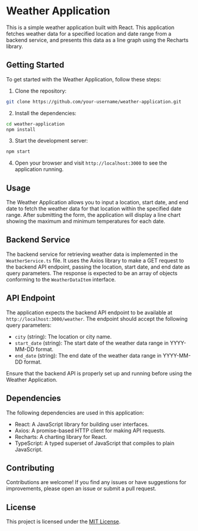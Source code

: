 # Weather Application

This is a simple weather application built with React. This application fetches weather data for a specified location and date range from a backend service, and presents this data as a line graph using the Recharts library.

## Getting Started

To get started with the Weather Application, follow these steps:

1. Clone the repository:

```bash
git clone https://github.com/your-username/weather-application.git
```

2. Install the dependencies:

```bash
cd weather-application
npm install
```

3. Start the development server:

```bash
npm start
```

4. Open your browser and visit `http://localhost:3000` to see the application running.

## Usage

The Weather Application allows you to input a location, start date, and end date to fetch the weather data for that location within the specified date range. After submitting the form, the application will display a line chart showing the maximum and minimum temperatures for each date.

## Backend Service

The backend service for retrieving weather data is implemented in the `WeatherService.ts` file. It uses the Axios library to make a GET request to the backend API endpoint, passing the location, start date, and end date as query parameters. The response is expected to be an array of objects conforming to the `WeatherDataItem` interface.

## API Endpoint

The application expects the backend API endpoint to be available at `http://localhost:3000/weather`. The endpoint should accept the following query parameters:

- `city` (string): The location or city name.
- `start_date` (string): The start date of the weather data range in YYYY-MM-DD format.
- `end_date` (string): The end date of the weather data range in YYYY-MM-DD format.

Ensure that the backend API is properly set up and running before using the Weather Application.

## Dependencies

The following dependencies are used in this application:

- React: A JavaScript library for building user interfaces.
- Axios: A promise-based HTTP client for making API requests.
- Recharts: A charting library for React.
- TypeScript: A typed superset of JavaScript that compiles to plain JavaScript.

## Contributing

Contributions are welcome! If you find any issues or have suggestions for improvements, please open an issue or submit a pull request.

## License

This project is licensed under the [MIT License](LICENSE).
